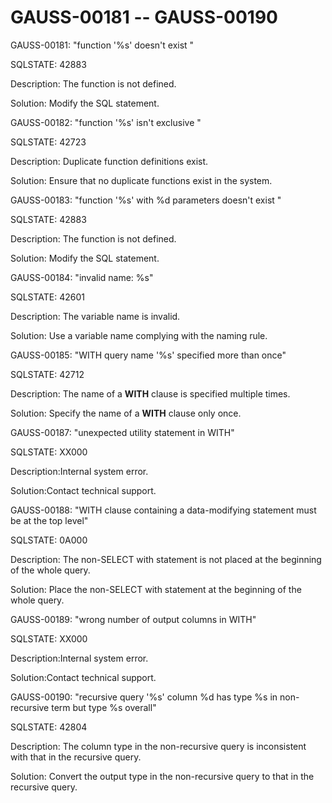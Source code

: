 # GAUSS-00181 -- GAUSS-00190<a name="EN-US_TOPIC_0302073405"></a>

GAUSS-00181: "function '%s' doesn't exist "

SQLSTATE: 42883

Description: The function is not defined.

Solution: Modify the SQL statement.

GAUSS-00182: "function '%s' isn't exclusive "

SQLSTATE: 42723

Description: Duplicate function definitions exist.

Solution: Ensure that no duplicate functions exist in the system.

GAUSS-00183: "function '%s' with %d parameters doesn't exist "

SQLSTATE: 42883

Description: The function is not defined.

Solution: Modify the SQL statement.

GAUSS-00184: "invalid name: %s"

SQLSTATE: 42601

Description: The variable name is invalid.

Solution: Use a variable name complying with the naming rule.

GAUSS-00185: "WITH query name '%s' specified more than once"

SQLSTATE: 42712

Description: The name of a  **WITH**  clause is specified multiple times.

Solution: Specify the name of a  **WITH**  clause only once.

GAUSS-00187: "unexpected utility statement in WITH"

SQLSTATE: XX000

Description:Internal system error.

Solution:Contact technical support.

GAUSS-00188: "WITH clause containing a data-modifying statement must be at the top level"

SQLSTATE: 0A000

Description: The non-SELECT with statement is not placed at the beginning of the whole query.

Solution: Place the non-SELECT with statement at the beginning of the whole query.

GAUSS-00189: "wrong number of output columns in WITH"

SQLSTATE: XX000

Description:Internal system error.

Solution:Contact technical support.

GAUSS-00190: "recursive query '%s' column %d has type %s in non-recursive term but type %s overall"

SQLSTATE: 42804

Description: The column type in the non-recursive query is inconsistent with that in the recursive query.

Solution: Convert the output type in the non-recursive query to that in the recursive query.

